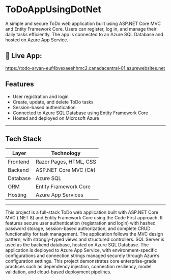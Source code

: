 # ToDoAppUsingDotNet

A simple and secure ToDo web application built using ASP.NET Core MVC and Entity Framework Core. Users can register, log in, and manage their daily tasks efficiently. The app is connected to an Azure SQL Database and hosted on Azure App Service.

## 🔗 Live App:
https://todo-aryan-euf4bvexaeehhmc2.canadacentral-01.azurewebsites.net

##  Features

- User registration and login
- Create, update, and delete ToDo tasks
- Session-based authentication
- Connected to Azure SQL Database using Entity Framework Core
- Hosted and deployed on Microsoft Azure

---

## Tech Stack

| Layer      | Technology             |
|------------|------------------------|
| Frontend   | Razor Pages, HTML, CSS |
| Backend    | ASP.NET Core MVC (C#)  |
| Database   | Azure SQL              |
| ORM        | Entity Framework Core  |
| Hosting    | Azure App Services     |

---

This project is a full-stack ToDo web application built with ASP.NET Core MVC (.NET 8) and Entity Framework Core using the Code First approach. It features secure user authentication (registration and login) with hashed password storage, session-based authorization, and complete CRUD functionality for task management. The application follows the MVC design pattern, with strongly-typed views and structured controllers. SQL Server is used as the backend database, hosted on Azure SQL Database. The application is deployed to Azure App Service, with environment-specific configurations and connection strings managed securely through Azure’s configuration settings. This project demonstrates core enterprise-grade practices such as dependency injection, connection resiliency, model validation, and cloud-based deployment pipelines.
